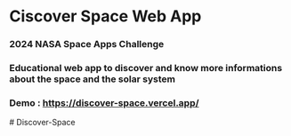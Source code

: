 # Ciscover Space Web App


### 2024 NASA Space Apps Challenge

### Educational web app to discover and know more informations about the space and the solar system


### Demo : https://discover-space.vercel.app/

#   D i s c o v e r - S p a c e 
 
 
